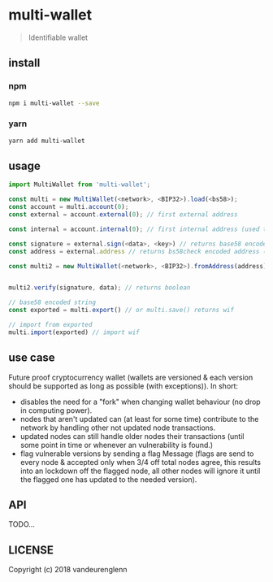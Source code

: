 # multi-wallet
> Identifiable wallet <version><codec><wallet>

## install
### npm
```sh
npm i multi-wallet --save
```
### yarn
```sh
yarn add multi-wallet
```

## usage
```js
import MultiWallet from 'multi-wallet';

const multi = new MultiWallet(<network>, <BIP32>).load(<bs58>);
const account = multi.account(0);
const external = account.external(0); // first external address

const internal = account.internal(0); // first internal address (used to receive change)

const signature = external.sign(<data>, <key>) // returns base58 encoded MultiSignature
const address = external.address // returns bs58check encoded address (without privateKey)

const multi2 = new MultiWallet(<network>, <BIP32>).fromAddress(address);


multi2.verify(signature, data); // returns boolean

// base58 encoded string
const exported = multi.export() // or multi.save() returns wif

// import from exported
multi.import(exported) // import wif

```
## use case
Future proof cryptocurrency wallet (wallets are versioned & each version should be supported as long as possible (with exceptions)).
In short:
- disables the need for a "fork" when changing wallet behaviour (no drop in computing power).
- nodes that aren't updated can (at least for some time) contribute to the network by handling other not updated node transactions.
- updated nodes can still handle older nodes their transactions (until some point in time or whenever an vulnerability is found.)
- flag vulnerable versions by sending a flag Message (flags are send to every node & accepted only when 3/4 off total nodes agree, this results into an lockdown off the flagged node, all other nodes will ignore it until the flagged one has updated to the needed version).


## API
TODO...

## LICENSE
Copyright (c) 2018 vandeurenglenn
